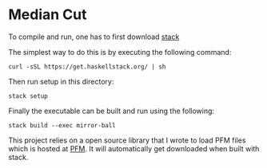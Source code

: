 # Median Cut

To compile and run, one has to first download
[stack](https://docs.haskellstack.org/en/stable/README/)

The simplest way to do this is by executing the following command:

```
curl -sSL https://get.haskellstack.org/ | sh
```

Then run setup in this directory:

```
stack setup
```

Finally the executable can be built and run using the following:

```
stack build --exec mirror-ball
```

This project relies on a open source library that I wrote to load 
PFM files which is hosted at [PFM](https://github.com/ymherklotz/pfm).
It will automatically get downloaded when built with stack.
